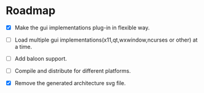 Roadmap
========

- [x] Make the gui implementations plug-in in flexible way.
- [ ] Load multiple gui implementations(x11,qt,wxwindow,ncurses or other) at a time.
- [ ] Add baloon support.
- [ ] Compile and distribute for different platforms.
- [x] Remove the generated architecture svg file.


